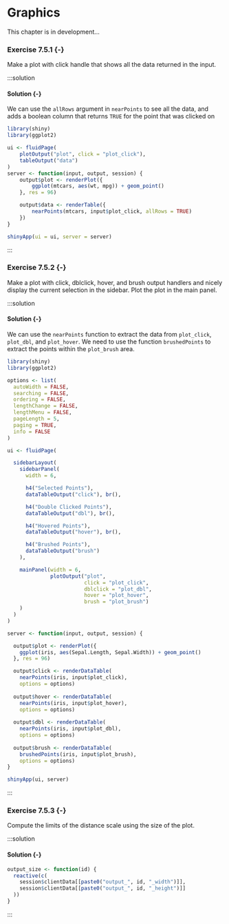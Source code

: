 # Graphics

<!--html_preserve--><div class="TODO">
This chapter is in development...
</div><!--/html_preserve-->

### Exercise 7.5.1 {-}

Make a plot with click handle that shows all the data returned in the input.

:::solution
#### Solution {-}

We can use the `allRows` argument in `nearPoints` to see all the data, and adds a boolean column that returns `TRUE` for the point that was clicked on


```r
library(shiny)
library(ggplot2)

ui <- fluidPage(
    plotOutput("plot", click = "plot_click"),
    tableOutput("data")
)
server <- function(input, output, session) {
    output$plot <- renderPlot({
        ggplot(mtcars, aes(wt, mpg)) + geom_point()
    }, res = 96)

    output$data <- renderTable({
        nearPoints(mtcars, input$plot_click, allRows = TRUE)
    })
}

shinyApp(ui = ui, server = server)
```
:::

<!---------------------------------------------------------------------------->
<!---------------------------------------------------------------------------->
<!---------------------------------------------------------------------------->

### Exercise 7.5.2 {-}

Make a plot with click, dblclick, hover, and brush output handlers and nicely display the current selection in the sidebar. Plot the plot in the main panel.

:::solution
#### Solution {-}

We can use the `nearPoints` function to extract the data from `plot_click`, `plot_dbl`, and `plot_hover`. We need to use the function `brushedPoints` to extract the points within the `plot_brush` area.


```r
library(shiny)
library(ggplot2)

options <- list(
  autoWidth = FALSE,
  searching = FALSE,
  ordering = FALSE,
  lengthChange = FALSE,
  lengthMenu = FALSE,
  pageLength = 5,
  paging = TRUE,
  info = FALSE
)

ui <- fluidPage(

  sidebarLayout(
    sidebarPanel(
      width = 6,

      h4("Selected Points"),
      dataTableOutput("click"), br(),

      h4("Double Clicked Points"),
      dataTableOutput("dbl"), br(),

      h4("Hovered Points"),
      dataTableOutput("hover"), br(),

      h4("Brushed Points"),
      dataTableOutput("brush")
    ),

    mainPanel(width = 6,
              plotOutput("plot",
                         click = "plot_click",
                         dblclick = "plot_dbl",
                         hover = "plot_hover",
                         brush = "plot_brush")
    )
  )
)

server <- function(input, output, session) {

  output$plot <- renderPlot({
    ggplot(iris, aes(Sepal.Length, Sepal.Width)) + geom_point()
  }, res = 96)

  output$click <- renderDataTable(
    nearPoints(iris, input$plot_click),
    options = options)
  
  output$hover <- renderDataTable(
    nearPoints(iris, input$plot_hover),
    options = options)
  
  output$dbl <- renderDataTable(
    nearPoints(iris, input$plot_dbl),
    options = options)
  
  output$brush <- renderDataTable(
    brushedPoints(iris, input$plot_brush),
    options = options)
}

shinyApp(ui, server)
```
:::

<!---------------------------------------------------------------------------->
<!---------------------------------------------------------------------------->
<!---------------------------------------------------------------------------->

### Exercise 7.5.3 {-}

Compute the limits of the distance scale using the size of the plot.

:::solution
#### Solution {-}


```r
output_size <- function(id) {
  reactive(c(
    session$clientData[[paste0("output_", id, "_width")]],
    session$clientData[[paste0("output_", id, "_height")]]
  ))
}
```
:::
